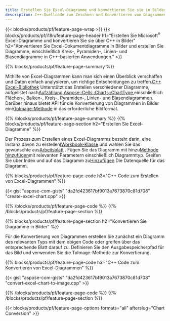 ```yaml
---
title: Erstellen Sie Excel-Diagramme und konvertieren Sie sie in Bilder über C++
description: C++-Quellcode zum Zeichnen und Konvertieren von Diagrammen oder Diagrammen in Microsoft Excel mithilfe der C++-Bibliothek
---
```

{{< blocks/products/pf/feature-page-wrap >}}
{{< blocks/products/pf/i18n/feature-page-header h1="Erstellen Sie Microsoft<sup>&reg;</sup> Excel-Diagramme und konvertieren Sie sie über C++ in Bilder" h2="Konvertieren Sie Excel-Dokumentdiagramme in Bilder und erstellen Sie Diagramme, einschließlich Kreis-, Pyramiden-, Linien- und Blasendiagramme in C++-basierten Anwendungen." >}}

{{% blocks/products/pf/feature-page-summary %}}

 Mithilfe von Excel-Diagrammen kann man sich einen Überblick verschaffen und Daten einfach analysieren, um richtige Entscheidungen zu treffen.[C++ Excel-Bibliothek](/cells/de/cpp/) Unterstützt das Erstellen verschiedener Diagramme, aufgelistet nach[Aufzählung Aspose::Cells::Charts::ChartType
](https://reference.aspose.com/cells/cpp/namespace/aspose.cells.charts#a2f17e69bcefc754569019185d0621b70) einschließlich Flächen-, Balken-, Kreis-, Pyramiden-, Linien- und Blasendiagrammen. Darüber hinaus bietet API für die Konvertierung von Diagrammen in Bilder eine[ToImage-Methode](https://reference.aspose.com/cells/cpp/class/aspose.cells.charts.i_sparkline#a28d76dd585c48366e1657f2982722ddb) in das erforderliche Bildformat.

{{% /blocks/products/pf/feature-page-summary %}}
{{% blocks/products/pf/feature-page-section h2="Erstellen Sie Excel-Diagramme" %}}

 Der Prozess zum Erstellen eines Excel-Diagramms besteht darin, eine Instanz davon zu erstellen[IWorkbook-Klasse](https://reference.aspose.com/cells/cpp/class/aspose.cells.i_workbook) und wählen Sie das gewünschte aus[Arbeitsblatt](https://reference.aspose.com/cells/cpp/class/aspose.cells.i_worksheet_collection#a5574d624796043233420d0e0459ccc43) . Fügen Sie das Diagramm mit hinzu[Methode hinzufügen](https://reference.aspose.com/cells/cpp/class/aspose.cells.charts.i_chart_collection#ab7e8cce835c251a4682605299a6aa068)mit relevanten Parametern einschließlich Diagrammtyp. Greifen Sie über Index und auf das Diagramm zu[Hinzufügen](https://reference.aspose.com/cells/cpp/class/aspose.cells.charts.i_series_collection#a8f4dc4d883f32f65b1fb673e2aa7862f) Die Datenquelle für das Diagramm.

{{% blocks/products/pf/feature-page-code h3="C++ Code zum Erstellen von Excel-Diagrammen" %}}

{{< gist "aspose-com-gists" "da2fd423617bf9013a7673870c81d708" "create-excel-chart.cpp" >}}

{{% /blocks/products/pf/feature-page-code %}}
{{% /blocks/products/pf/feature-page-section %}}

{{% blocks/products/pf/feature-page-section h2="Konvertieren Sie Diagramme in Bilder" %}}


Für die Konvertierung von Diagrammen erstellen Sie zunächst ein Diagramm des relevanten Typs mit dem obigen Code oder greifen über das entsprechende Blatt darauf zu. Definieren Sie den Ausgabespeicherpfad für das Bild und verwenden Sie die ToImage-Methode zur Konvertierung.

 
{{% blocks/products/pf/feature-page-code h3="C++ Code zum Konvertieren von Excel-Diagrammen" %}}

{{< gist "aspose-com-gists" "da2fd423617bf9013a7673870c81d708" "convert-excel-chart-to-image.cpp" >}}

{{% /blocks/products/pf/feature-page-code %}}
{{% /blocks/products/pf/feature-page-section %}}

{{< blocks/products/pf/feature-page-options formats="all" afterslug="Chart Conversion" >}}
